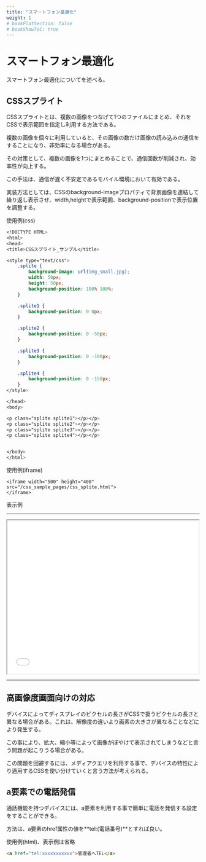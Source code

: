 ```yaml
---
title: "スマートフォン最適化"
weight: 1
# bookFlatSection: false
# bookShowToC: true
---
```


# スマートフォン最適化

スマートフォン最適化についてを述べる。


## CSSスプライト

CSSスプライトとは、複数の画像をつなげて1つのファイルにまとめ、それをCSSで表示範囲を指定し利用する方法である。

複数の画像を個々に利用していると、その画像の数だけ画像の読み込みの通信をすることになり、非効率になる場合がある。

その対策として、複数の画像を1つにまとめることで、通信回数が削減され、効率性が向上する。

この手法は、通信が遅く不安定であるモバイル環境において有効である。

実装方法としては、CSSのbackground-imageプロパティで背景画像を連結して繰り返し表示させ、width,heightで表示範囲、background-positionで表示位置を調整する。


使用例(css)

```css
<!DOCTYPE HTML>
<html>
<head>
<title>CSSスプライト_サンプル</title>

<style type="text/css">
    .splite {
        background-image: url(img_small.jpg);
        width: 50px;
        height: 50px;
        background-position: 100% 100%;
    }

    .splite1 {
        background-position: 0 0px;
    }

    .splite2 {
        background-position: 0 -50px;
    }

    .splite3 {
        background-position: 0 -100px;
    }

    .splite4 {
        background-position: 0 -150px;
    }
</style>

</head>
<body>

<p class="splite splite1"></p></p>
<p class="splite splite2"></p></p>
<p class="splite splite3"></p></p>
<p class="splite splite4"></p></p>


</body>
</html>
```

使用例(iframe)

```
<iframe width="500" height="400" src="/css_sample_pages/css_splite.html">
</iframe>
```

表示例

<hr>
<iframe width="500" height="400" src="/css_sample_pages/css_splite.html">
</iframe>
<hr>


## 高画像度画面向けの対応


デバイスによってディスプレイのピクセルの長さがCSSで扱うピクセルの長さと異なる場合がある。これは、解像度の違いより画素の大きさが異なることなどにより発生する。

この事により、拡大、縮小等によって画像がぼやけて表示されてしまうなどと言う問題が起こりうる場合がある。

この問題を回避するには、メディアクエリを利用する事で、デバイスの特性により適用するCSSを使い分けていくと言う方法が考えられる。


## a要素での電話発信

通話機能を持つデバイスには、a要素を利用する事で簡単に電話を発信する設定をすることができる。

方法は、a要素のhref属性の値を**tel:(電話番号)**とすれば良い。

使用例(html)、表示例は省略

```html
<a href="tel:xxxxxxxxxxx">管理者へTEL</a>
```
